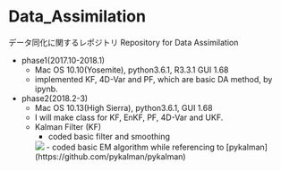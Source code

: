 # Data_Assimilation

データ同化に関するレポジトリ
Repository for Data Assimilation
- phase1(2017.10-2018.1)
    - Mac OS 10.10(Yosemite), python3.6.1, R3.3.1 GUI 1.68
    - implemented KF, 4D-Var and PF, which are basic DA method, by ipynb.
- phase2(2018.2-3)
    - Mac OS 10.13(High Sierra), python3.6.1, GUI 1.68
    - I will make class for KF, EnKF, PF, 4D-Var and UKF.
    - Kalman Filter (KF)
    	- coded basic filter and smoothing
    	<img src="https://latex.codecogs.com/gif.latex?$$&space;\begin{align}&space;x_{t&plus;1}&space;=&space;F_t&space;x_t&space;&plus;&space;b_t&space;&plus;&space;v_t,\&space;v_t\sim&space;N(0,&space;Q_t)&space;y_t&space;=&space;H_t&space;x_t&space;&plus;&space;d_t&space;&plus;&space;w_t,\&space;w_t\sim&space;N(0,&space;R_t)&space;\end{align}&space;$$">
    	- coded basic EM algorithm while referencing to [pykalman](https://github.com/pykalman/pykalman)


